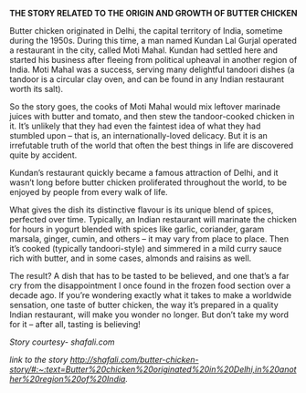 **THE STORY RELATED TO THE ORIGIN AND GROWTH OF BUTTER CHICKEN**



Butter chicken originated in Delhi, the capital territory of India, sometime during the 1950s. During this time, a man named Kundan Lal Gurjal operated a restaurant in the city, called Moti Mahal. Kundan had settled here and started his business after fleeing from political upheaval in another region of India. Moti Mahal was a success, serving many delightful tandoori dishes (a tandoor is a circular clay oven, and can be found in any Indian restaurant worth its salt).

So the story goes, the cooks of Moti Mahal would mix leftover marinade juices with butter and tomato, and then stew the tandoor-cooked chicken in it. It’s unlikely that they had even the faintest idea of what they had stumbled upon – that is, an internationally-loved delicacy. But it is an irrefutable truth of the world that often the best things in life are discovered quite by accident.

Kundan’s restaurant quickly became a famous attraction of Delhi, and it wasn’t long before butter chicken proliferated throughout the world, to be enjoyed by people from every walk of life.

What gives the dish its distinctive flavour is its unique blend of spices, perfected over time. Typically, an Indian restaurant will marinate the chicken for hours in yogurt blended with spices like garlic, coriander, garam marsala, ginger, cumin, and others – it may vary from place to place. Then it’s cooked (typically tandoori-style) and simmered in a mild curry sauce rich with butter, and in some cases, almonds and raisins as well.

The result? A dish that has to be tasted to be believed, and one that’s a far cry from the disappointment I once found in the frozen food section over a decade ago. If you’re wondering exactly what it takes to make a worldwide sensation, one taste of butter chicken, the way it’s prepared in a quality Indian restaurant, will make you wonder no longer. But don’t take my word for it – after all, tasting is believing!



*Story courtesy- shafali.com*

*link to the story http://shafali.com/butter-chicken-story/#:~:text=Butter%20chicken%20originated%20in%20Delhi,in%20another%20region%20of%20India.*